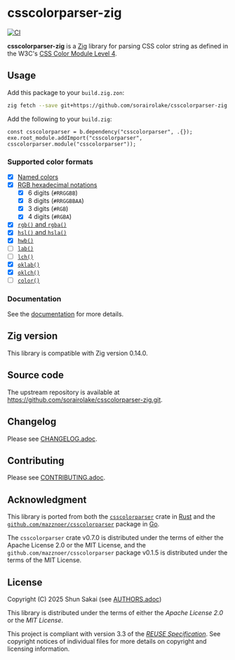 <!--
SPDX-FileCopyrightText: 2025 Shun Sakai

SPDX-License-Identifier: CC-BY-4.0
-->

# csscolorparser-zig

[![CI][ci-badge]][ci-url]

**csscolorparser-zig** is a [Zig] library for parsing CSS color string as
defined in the W3C's [CSS Color Module Level 4].

## Usage

Add this package to your `build.zig.zon`:

```sh
zig fetch --save git+https://github.com/sorairolake/csscolorparser-zig.git
```

Add the following to your `build.zig`:

```zig
const csscolorparser = b.dependency("csscolorparser", .{});
exe.root_module.addImport("csscolorparser", csscolorparser.module("csscolorparser"));
```

### Supported color formats

- [x] [Named colors]
- [x] [RGB hexadecimal notations]
  - [x] 6 digits (`#RRGGBB`)
  - [x] 8 digits (`#RRGGBBAA`)
  - [x] 3 digits (`#RGB`)
  - [x] 4 digits (`#RGBA`)
- [x] [`rgb()` and `rgba()`]
- [x] [`hsl()` and `hsla()`]
- [x] [`hwb()`]
- [ ] [`lab()`][lab-lch]
- [ ] [`lch()`][lab-lch]
- [x] [`oklab()`][oklab-oklch]
- [x] [`oklch()`][oklab-oklch]
- [ ] [`color()`]

### Documentation

See the [documentation][docs-url] for more details.

## Zig version

This library is compatible with Zig version 0.14.0.

## Source code

The upstream repository is available at
<https://github.com/sorairolake/csscolorparser-zig.git>.

## Changelog

Please see [CHANGELOG.adoc].

## Contributing

Please see [CONTRIBUTING.adoc].

## Acknowledgment

This library is ported from both the [`csscolorparser`] crate in [Rust] and the
[`github.com/mazznoer/csscolorparser`] package in [Go].

The `csscolorparser` crate v0.7.0 is distributed under the terms of either the
Apache License 2.0 or the MIT License, and the
`github.com/mazznoer/csscolorparser` package v0.1.5 is distributed under the
terms of the MIT License.

## License

Copyright (C) 2025 Shun Sakai (see [AUTHORS.adoc])

This library is distributed under the terms of either the _Apache License 2.0_
or the _MIT License_.

This project is compliant with version 3.3 of the [_REUSE Specification_]. See
copyright notices of individual files for more details on copyright and
licensing information.

[ci-badge]: https://img.shields.io/github/actions/workflow/status/sorairolake/csscolorparser-zig/CI.yaml?branch=develop&style=for-the-badge&logo=github&label=CI
[ci-url]: https://github.com/sorairolake/csscolorparser-zig/actions?query=branch%3Adevelop+workflow%3ACI++
[Zig]: https://ziglang.org/
[CSS Color Module Level 4]: https://www.w3.org/TR/css-color-4/
[Named colors]: https://www.w3.org/TR/css-color-4/#named-colors
[RGB hexadecimal notations]: https://www.w3.org/TR/css-color-4/#hex-notation
[`rgb()` and `rgba()`]: https://www.w3.org/TR/css-color-4/#rgb-functions
[`hsl()` and `hsla()`]: https://www.w3.org/TR/css-color-4/#the-hsl-notation
[`hwb()`]: https://www.w3.org/TR/css-color-4/#the-hwb-notation
[lab-lch]: https://www.w3.org/TR/css-color-4/#specifying-lab-lch
[oklab-oklch]: https://www.w3.org/TR/css-color-4/#specifying-oklab-oklch
[`color()`]: https://www.w3.org/TR/css-color-4/#color-function
[docs-url]: https://sorairolake.github.io/csscolorparser-zig/
[CHANGELOG.adoc]: CHANGELOG.adoc
[CONTRIBUTING.adoc]: CONTRIBUTING.adoc
[`csscolorparser`]: https://crates.io/crates/csscolorparser
[Rust]: https://www.rust-lang.org/
[`github.com/mazznoer/csscolorparser`]: https://pkg.go.dev/github.com/mazznoer/csscolorparser
[Go]: https://go.dev/
[AUTHORS.adoc]: AUTHORS.adoc
[_REUSE Specification_]: https://reuse.software/spec-3.3/
